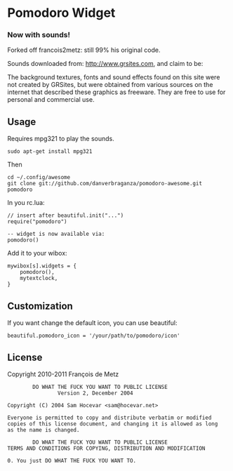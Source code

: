 # Pomodoro Widget

### Now with sounds!

Forked off francois2metz: still 99% his original code.

Sounds downloaded from: http://www.grsites.com, and claim to be:

  The background textures, fonts and sound effects found on this site
  were not created by GRSites, but were obtained from various sources
  on the internet that described these graphics as freeware. They are
  free to use for personal and commercial use.



## Usage

Requires mpg321 to play the sounds.

    sudo apt-get install mpg321

Then

    cd ~/.config/awesome
    git clone git://github.com/danverbraganza/pomodoro-awesome.git pomodoro

In you rc.lua:


    // insert after beautiful.init("...")
    require("pomodoro")

    -- widget is now available via:
    pomodoro()

Add it to your wibox:

    mywibox[s].widgets = {
        pomodoro(),
        mytextclock,
    }

## Customization

If you want change the default icon, you can use beautiful:

    beautiful.pomodoro_icon = '/your/path/to/pomodoro/icon'

## License

Copyright 2010-2011 François de Metz

            DO WHAT THE FUCK YOU WANT TO PUBLIC LICENSE
                    Version 2, December 2004

    Copyright (C) 2004 Sam Hocevar <sam@hocevar.net>

    Everyone is permitted to copy and distribute verbatim or modified
    copies of this license document, and changing it is allowed as long
    as the name is changed.

            DO WHAT THE FUCK YOU WANT TO PUBLIC LICENSE
    TERMS AND CONDITIONS FOR COPYING, DISTRIBUTION AND MODIFICATION

    0. You just DO WHAT THE FUCK YOU WANT TO.
